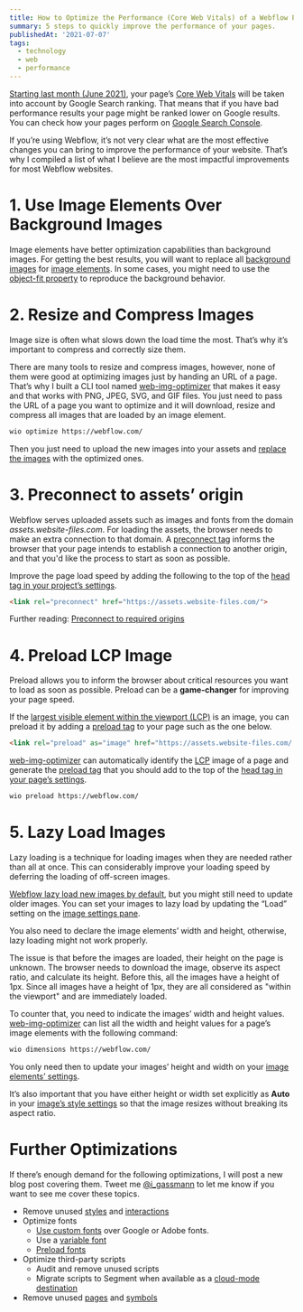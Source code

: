 ```yaml
---
title: How to Optimize the Performance (Core Web Vitals) of a Webflow Page
summary: 5 steps to quickly improve the performance of your pages.
publishedAt: '2021-07-07'
tags:
  - technology
  - web
  - performance
---
```


[Starting last month (June 2021)](https://developers.google.com/search/blog/2021/04/more-details-page-experience?hl=en#gradual-rollout), your page’s [Core Web Vitals](https://web.dev/vitals/) will be taken into account by Google Search ranking. That means that if you have bad performance results your page might be ranked lower on Google results. You can check how your pages perform on [Google Search Console](https://search.google.com/search-console/core-web-vitals/summary).

If you’re using Webflow, it’s not very clear what are the most effective changes you can bring to improve the performance of your website. That’s why I compiled a list of what I believe are the most impactful improvements for most Webflow websites.

# 1. Use Image Elements Over Background Images

Image elements have better optimization capabilities than background images. For getting the best results, you will want to replace all [background images](https://university.webflow.com/lesson/background-styles-overview#background-image) for [image elements](https://university.webflow.com/lesson/image). In some cases, you might need to use the [object-fit property](https://webflow.com/feature/object-fit-support) to reproduce the background behavior.

# 2. Resize and Compress Images

Image size is often what slows down the load time the most. That’s why it’s important to compress and correctly size them.

There are many tools to resize and compress images, however, none of them were good at optimizing images just by handing an URL of a page. That’s why I built a CLI tool named [web-img-optimizer](https://github.com/IGassmann/web-img-optimizer) that makes it easy  and that works with PNG, JPEG, SVG, and GIF files. You just need to pass the URL of a page you want to optimize and it will download, resize and compress all images that are loaded by an image element.

```bash
wio optimize https://webflow.com/
```

Then you just need to upload the new images into your assets and [replace the images](https://university.webflow.com/lesson/image#replace-images) with the optimized ones.

# 3. Preconnect to assets’ origin

Webflow serves uploaded assets such as images and fonts from the domain *assets.website-files.com*. For loading the assets, the browser needs to make an extra connection to that domain. A 
[preconnect tag](https://developer.mozilla.org/en-US/docs/Web/HTML/Link_types/preconnect) informs the browser that your page intends to establish a connection to another origin, and that you'd like the process to start as soon as possible.

Improve the page load speed by adding the following to the top of the [head tag in your project’s settings](https://university.webflow.com/lesson/custom-code-in-the-head-and-body-tags#head-code).

```html
<link rel="preconnect" href="https://assets.website-files.com/">
```

Further reading: [Preconnect to required origins
](https://web.dev/uses-rel-preconnect/)

# 4. Preload LCP Image

Preload allows you to inform the browser about critical resources you want to load as soon as possible. Preload can be a **game-changer** for improving your page speed.

If the [largest visible element within the viewport (LCP)](https://web.dev/lcp/) is an image, you can preload it by adding a [preload tag](https://developer.mozilla.org/en-US/docs/Web/HTML/Link_types/preload) to your page such as the one below.

```html
<link rel="preload" as="image" href="https://assets.website-files.com/...hero.png" imagesrcset="https://assets.website-files.com/...hero-p-800.png 800w, https://assets.website-files.com/...hero.png 1400w" imagesizes="(max-width: 479px) 100vw, (max-width: 767px) 100, (max-width: 991px) 600px, 55vw">
```

[web-img-optimizer](https://github.com/IGassmann/web-img-optimizer) can automatically identify the [LCP](https://web.dev/lcp/) image of a page and generate the [preload tag](https://developer.mozilla.org/en-US/docs/Web/HTML/Link_types/preload) that you should add to the top of the [head tag in your page’s settings](https://university.webflow.com/lesson/custom-code-in-the-head-and-body-tags#inside-%3C-head-%3E-tag).

```bash
wio preload https://webflow.com/
```

# 5. Lazy Load Images

Lazy loading is a technique for loading images when they are needed rather than all at once. This can considerably improve your loading speed by deferring the loading of off-screen images.

[Webflow lazy load new images by default](https://webflow.com/feature/new-images-set-to-lazy-load-by-default), but you might still need to update older images. You can set your images to lazy load by updating the “Load” setting on the [image settings pane](https://university.webflow.com/lesson/image#edit-image-settings).

You also need to declare the image elements’ width and height, otherwise, lazy loading might not work properly.

The issue is that before the images are loaded, their height on the page is unknown. The browser needs to download the image, observe its aspect ratio, and calculate its height. Before this, all the images have a height of 1px. Since all images have a height of 1px, they are all considered as "within the viewport" and are immediately loaded.

To counter that, you need to indicate the images’ width and height values. [web-img-optimizer](https://github.com/IGassmann/web-img-optimizer) can list all the width and height values for a page’s image elements with the following command:

```bash
wio dimensions https://webflow.com/
```

You only need then to update your images’ height and width on your [image elements’ settings](https://university.webflow.com/lesson/image#edit-image-settings).

It’s also important that you have either height or width set explicitly as **Auto** in your 
[image’s style settings](https://university.webflow.com/lesson/style-panel-overview) so that the image resizes without breaking its aspect ratio.

# Further Optimizations

If there’s enough demand for the following optimizations, I will post a new blog post covering them. Tweet me [@i_gassmann](https://twitter.com/I_Gassmann) to let me know if you want to see me cover these topics.

- Remove unused [styles](https://university.webflow.com/lesson/style-manager#deleting-all-unused-styles-in-the-style-manager)
  and [interactions](https://webflow.com/feature/clean-up-unused-interactions)
- Optimize fonts
  - [Use custom fonts](https://university.webflow.com/lesson/custom-fonts) over Google or Adobe fonts.
  - Use a [variable font](https://web.dev/variable-fonts/)
  - [Preload fonts](https://web.dev/codelab-preload-web-fonts/)
- Optimize third-party scripts
  - Audit and remove unused scripts
  - Migrate scripts to Segment when available as a [cloud-mode destination](https://segment.com/docs/connections/destinations/#connection-modes)
- Remove unused [pages](https://university.webflow.com/lesson/pages-panel#deleting-pages) and [symbols](https://university.webflow.com/lesson/symbols#delete-a-symbol)
